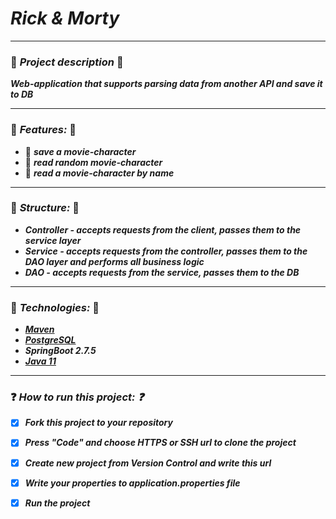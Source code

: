 #  ***Rick & Morty***
___
### :pushpin: ***Project description*** :pushpin:
***Web-application that supports parsing data from another API and save it to DB***
___
### :bookmark: ***Features:*** :bookmark:
+ :notebook: ***save a movie-character***
+ :notebook: ***read random movie-character***
+ :notebook: ***read a movie-character by name***
___
### :open_file_folder: ***Structure:*** :open_file_folder:
+ ***Controller - accepts requests from the client, passes them to the service layer***
+ ***Service - accepts requests from the controller, passes them to the DAO layer and performs all business logic***
+ ***DAO - accepts requests from the service, passes them to the DB***
___
### :page_with_curl: ***Technologies:*** :page_with_curl:
+ ***[Maven](https://maven.apache.org/download.cgi)***
+ ***[PostgreSQL](https://www.postgresql.org/download/)***
+ ***SpringBoot 2.7.5***
+ ***[Java 11](https://www.oracle.com/java/technologies/javase/jdk11-archive-downloads.html)***
___
### :question: ***How to run this project: :question:***
- [x] ***Fork this project to your repository***
- [x] ***Press "Code" and choose HTTPS or SSH url to clone the project***
- [x] ***Create new project from Version Control and write this url***
- [x] ***Write your properties to application.properties file***
- [x] ***Run the project***    

